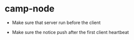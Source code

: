 # camp-node

* Make sure that server run before the client

* Make sure the notice push after the first client heartbeat
